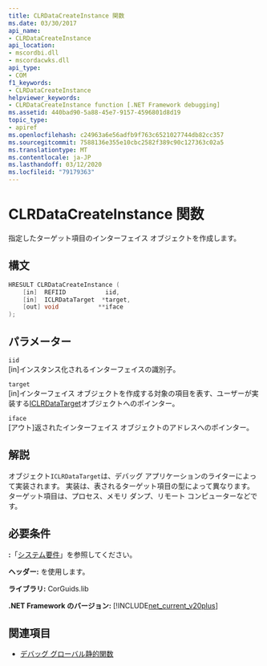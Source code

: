 ```yaml
---
title: CLRDataCreateInstance 関数
ms.date: 03/30/2017
api_name:
- CLRDataCreateInstance
api_location:
- mscordbi.dll
- mscordacwks.dll
api_type:
- COM
f1_keywords:
- CLRDataCreateInstance
helpviewer_keywords:
- CLRDataCreateInstance function [.NET Framework debugging]
ms.assetid: 440bad90-5a88-45e7-9157-4596801d8d19
topic_type:
- apiref
ms.openlocfilehash: c24963a6e56adfb9f763c6521027744db82cc357
ms.sourcegitcommit: 7588136e355e10cbc2582f389c90c127363c02a5
ms.translationtype: MT
ms.contentlocale: ja-JP
ms.lasthandoff: 03/12/2020
ms.locfileid: "79179363"
---
```

# <a name="clrdatacreateinstance-function"></a>CLRDataCreateInstance 関数
指定したターゲット項目のインターフェイス オブジェクトを作成します。  
  
## <a name="syntax"></a>構文  
  
```cpp  
HRESULT CLRDataCreateInstance (  
    [in]  REFIID           iid,
    [in]  ICLRDataTarget  *target,
    [out] void           **iface  
);  
```  
  
## <a name="parameters"></a>パラメーター  
 `iid`  
 [in]インスタンス化されるインターフェイスの識別子。  
  
 `target`  
 [in]インターフェイス オブジェクトを作成する対象の項目を表す、ユーザーが実装する[ICLRDataTarget](iclrdatatarget-interface.md)オブジェクトへのポインター。  
  
 `iface`  
 [アウト]返されたインターフェイス オブジェクトのアドレスへのポインター。  
  
## <a name="remarks"></a>解説  
 オブジェクト`ICLRDataTarget`は、デバッグ アプリケーションのライターによって実装されます。 実装は、表されるターゲット項目の型によって異なります。 ターゲット項目は、プロセス、メモリ ダンプ、リモート コンピューターなどです。  
  
## <a name="requirements"></a>必要条件  
 **:**「[システム要件](../../get-started/system-requirements.md)」を参照してください。  
  
 **ヘッダー:** を使用します。  
  
 **ライブラリ:** CorGuids.lib  
  
 **.NET Framework のバージョン:** [!INCLUDE[net_current_v20plus](../../../../includes/net-current-v20plus-md.md)]  
  
## <a name="see-also"></a>関連項目

- [デバッグ グローバル静的関数](debugging-global-static-functions.md)
